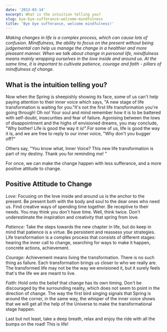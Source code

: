 ```yaml
---
date: '2013-03-14'
excerpt: What is the intuition telling you?
slug: bye-bye-sufferance-welcome-mindfulness
title: 'Bye bye sufferance, welcome mindfulness!'
---
```


*Making changes in life is a complex process, which can cause lots of confusion. Mindfulness, the ability to focus on the present without being judgemental can help us manage the change in a healthier and more pleasant manner.* 
*When we talk about change in personal life, mindfulness means mainly wrapping ourselves in the love inside and around us. At the same time, it is important to cultivate patience, courage and faith - pillars of mindfulness of change.*

## What is the intuition telling you?

Now when the Spring is sheepishly showing its face, some of us can't help paying attention to their inner voice which says, "A new stage of life transformation is waiting for you."It's not the first life transformation you're going through! Oh no! Your soul and mind remember how it is to be battered with self-doubt, insecurities and fear of failure. Agonising between the lows of disappointment and the highs of envisioned dreams, you may conclude, "Why bother! Life is good the way it is!".For some of us, life is good the way it is, and we are free to reply to our inner voice, "Why don't you bugger off?"

Others say, "You know what, Inner Voice? This new life transformation is part of my destiny. Thank you for reminding me! "

For once, we can make the change happen with less sufferance, and a more positive attitude to change.

## Positive Attitude to Change

*Love:* Focusing on the love inside and around us is the anchor to the present.
Be present both with the body and soul to the dear ones who need us. Find creative ways of spending time together. Be receptive to their needs.
You may think you don't have time. Well, think twice. Don't underestimate the inspiration and creativity that spring from love.

*Patience:* Take the steps towards the new chapter in life, but do keep in mind that patience is a virtue. Be persistent and reassess your strategies.
Life transformation is a complex process that consists of different stages: hearing the inner call to change, searching for ways to make it happen, concrete actions, achievement.

*Courage:* Achievement means living the transformation. There is no such thing as failure. Each transformation brings us closer to who we really are.
The transformed life may not be the way we envisioned it, but it surely feels that's the life we are meant to live.

*Faith:* Hold onto the belief that change has its own timing. Don't be discouraged by the surrounding reality, which does not seem to point in the direction of change.
The way the first bird singing signals that Spring is around the corner, in the same way, the whisper of the inner voice shows that we will get all the help of the Universe to make the transformational stage happen.

Last but not least, take a deep breath, relax and enjoy the ride with all the bumps on the road! This is life!
